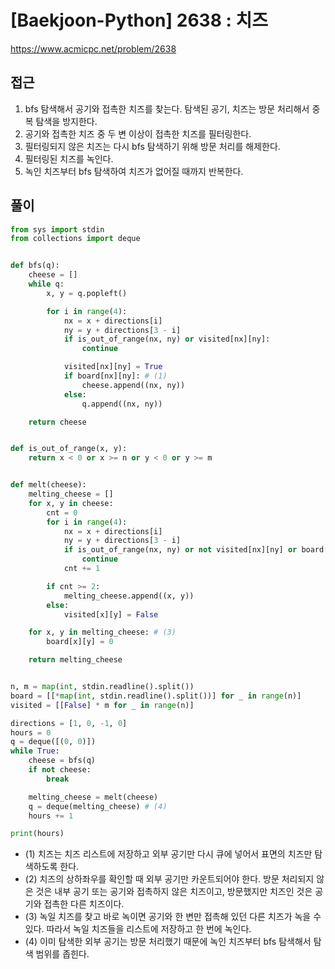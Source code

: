 [Baekjoon-Python] 2638 : 치즈
=
<https://www.acmicpc.net/problem/2638>


접근
--


1. bfs 탐색해서 공기와 접촉한 치즈를 찾는다. 탐색된 공기, 치즈는 방문 처리해서 중복 탐색을 방지한다.
2. 공기와 접촉한 치즈 중 두 변 이상이 접촉한 치즈를 필터링한다.
3. 필터링되지 않은 치즈는 다시 bfs 탐색하기 위해 방문 처리를 해제한다.
4. 필터링된 치즈를 녹인다.
5. 녹인 치즈부터 bfs 탐색하여 치즈가 없어질 때까지 반복한다.


풀이
--



```python
from sys import stdin
from collections import deque


def bfs(q):
    cheese = []
    while q:
        x, y = q.popleft()

        for i in range(4):
            nx = x + directions[i]
            ny = y + directions[3 - i]
            if is_out_of_range(nx, ny) or visited[nx][ny]:
                continue

            visited[nx][ny] = True
            if board[nx][ny]: # (1)
                cheese.append((nx, ny))
            else:
                q.append((nx, ny))

    return cheese


def is_out_of_range(x, y):
    return x < 0 or x >= n or y < 0 or y >= m


def melt(cheese):
    melting_cheese = []
    for x, y in cheese:
        cnt = 0
        for i in range(4):
            nx = x + directions[i]
            ny = y + directions[3 - i]
            if is_out_of_range(nx, ny) or not visited[nx][ny] or board[nx][ny]: # (2)
                continue
            cnt += 1

        if cnt >= 2:
            melting_cheese.append((x, y))
        else:
            visited[x][y] = False

    for x, y in melting_cheese: # (3)
        board[x][y] = 0

    return melting_cheese


n, m = map(int, stdin.readline().split())
board = [[*map(int, stdin.readline().split())] for _ in range(n)]
visited = [[False] * m for _ in range(n)]

directions = [1, 0, -1, 0]
hours = 0
q = deque([(0, 0)])
while True:
    cheese = bfs(q)
    if not cheese:
        break

    melting_cheese = melt(cheese)
    q = deque(melting_cheese) # (4)
    hours += 1

print(hours)
```


* (1) 치즈는 치즈 리스트에 저장하고 외부 공기만 다시 큐에 넣어서 표면의 치즈만 탐색하도록 한다.
* (2) 치즈의 상하좌우를 확인할 때 외부 공기만 카운트되어야 한다. 방문 처리되지 않은 것은 내부 공기 또는 공기와 접촉하지 않은 치즈이고, 방문했지만 치즈인 것은 공기와 접촉한 다른 치즈이다.
* (3) 녹일 치즈를 찾고 바로 녹이면 공기와 한 변만 접촉해 있던 다른 치즈가 녹을 수 있다. 따라서 녹일 치즈들을 리스트에 저장하고 한 번에 녹인다.
* (4) 이미 탐색한 외부 공기는 방문 처리했기 때문에 녹인 치즈부터 bfs 탐색해서 탐색 범위를 좁힌다.
